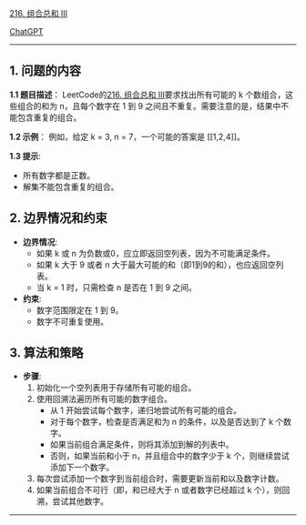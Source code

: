 [216. 组合总和 III](https://leetcode.cn/problems/combination-sum-iii)

[ChatGPT](https://chat.openai.com/share/ee7c6c52-ff47-425b-aa3b-006d3613e118)

---

## 1. 问题的内容
**1.1 题目描述**：
LeetCode的[216. 组合总和 III](https://leetcode.cn/problems/combination-sum-iii)要求找出所有可能的 k 个数组合，这些组合的和为 n，且每个数字在 1 到 9 之间且不重复。需要注意的是，结果中不能包含重复的组合。

**1.2 示例**：
例如，给定 k = 3, n = 7，一个可能的答案是 [[1,2,4]]。

**1.3 提示**:
- 所有数字都是正数。
- 解集不能包含重复的组合。

## 2. 边界情况和约束
- **边界情况**:
  - 如果 k 或 n 为负数或0，应立即返回空列表，因为不可能满足条件。
  - 如果 k 大于 9 或者 n 大于最大可能的和（即1到9的和），也应返回空列表。
  - 当 k = 1 时，只需检查 n 是否在 1 到 9 之间。
- **约束**:
  - 数字范围限定在 1 到 9。
  - 数字不可重复使用。

## 3. 算法和策略
- **步骤**:
  1. 初始化一个空列表用于存储所有可能的组合。
  2. 使用回溯法遍历所有可能的数字组合。
     - 从 1 开始尝试每个数字，递归地尝试所有可能的组合。
     - 对于每个数字，检查是否满足和为 n 的条件，以及是否达到了 k 个数字。
     - 如果当前组合满足条件，则将其添加到解的列表中。
     - 否则，如果当前和小于 n，并且组合中的数字少于 k 个，则继续尝试添加下一个数字。
  3. 每次尝试添加一个数字到当前组合时，需要更新当前和以及数字计数。
  4. 如果当前组合不可行（即，和已经大于 n 或者数字已经超过 k 个），则回溯，尝试其他数字。

---